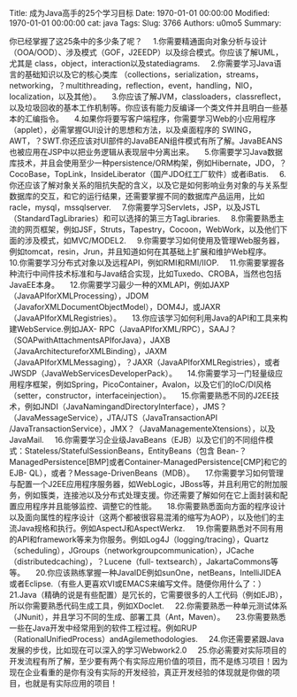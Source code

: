 Title: 成为Java高手的25个学习目标
Date: 1970-01-01 00:00:00
Modified: 1970-01-01 00:00:00
cat: java
Tags: 
Slug: 3766
Authors: u0mo5 
Summary: 

你已经掌握了这25条中的多少条了呢？
    1.你需要精通面向对象分析与设计（OOA/OOD）、涉及模式（GOF，J2EEDP）以及综合模式。你应该了解UML，尤其是 class，object，interaction以及statediagrams.
    2.你需要学习Java语言的基础知识以及它的核心类库 （collections，serialization，streams，networking，？multithreading，reflection，event，handling，NIO，localization，以及其他）。
    3.你应该了解JVM，classloaders，classreflect，以及垃圾回收的基本工作机制等。你应该有能力反编译一个类文件并且明白一些基本的汇编指令。
    4.如果你将要写客户端程序，你需要学习Web的小应用程序（applet），必需掌握GUI设计的思想和方法，以及桌面程序的 SWING，AWT，？SWT.你还应该对UI部件的JavaBEAN组件模式有所了解。JavaBEANS也被应用在JSP中以把业务逻辑从表现层中分离出来。
    5.你需要学习Java数据库技术，并且会使用至少一种persistence/ORM构架，例如Hibernate，JDO，？CocoBase，TopLink，InsideLiberator（国产JDO红工厂软件）或者iBatis.
    6.你还应该了解对象关系的阻抗失配的含义，以及它是如何影响业务对象的与关系型数据库的交互，和它的运行结果，还需要掌握不同的数据库产品运用，比如racle，mysql，mssqlserver.
    7.你需要学习Servlets，JSP，以及JSTL（StandardTagLibraries）和可以选择的第三方TagLibraries.
    8.你需要熟悉主流的网页框架，例如JSF，Struts，Tapestry，Cocoon，WebWork，以及他们下面的涉及模式，如MVC/MODEL2.
    9.你需要学习如何使用及管理Web服务器，例如tomcat，resin，Jrun，并且知道如何在其基础上扩展和维护Web程序。
    10.你需要学习分布式对象以及远程API，例如RMI和RMI/IIOP.
    11.你需要掌握各种流行中间件技术标准和与Java结合实现，比如Tuxedo、CROBA，当然也包括JavaEE本身。
    12.你需要学习最少一种的XMLAPI，例如JAXP（JavaAPIforXMLProcessing），JDOM（JavaforXMLDocumentObjectModel），DOM4J，或JAXR（JavaAPIforXMLRegistries）。
    13.你应该学习如何利用Java的API和工具来构建WebService.例如JAX- RPC（JavaAPIforXML/RPC），SAAJ？ （SOAPwithAttachmentsAPIforJava），JAXB（JavaArchitectureforXMLBinding），JAXM（JavaAPIforXMLMessaging），？JAXR（JavaAPIforXMLRegistries），或者JWSDP（JavaWebServicesDeveloperPack）。
    14.你需要学习一门轻量级应用程序框架，例如Spring，PicoContainer，Avalon，以及它们的IoC/DI风格（setter，constructor，interfaceinjection）。
    15.你需要熟悉不同的J2EE技术，例如JNDI（JavaNamingandDirectoryInterface），JMS？ （JavaMessageService），JTA/JTS（JavaTransactionAPI /JavaTransactionService），JMX？（JavaManagementeXtensions），以及JavaMail.
    16.你需要学习企业级JavaBeans（EJB）以及它们的不同组件模式：Stateless/StatefulSessionBeans，EntityBeans（包含 Bean-？ManagedPersistence[BMP]或者Container-ManagedPersistence[CMP]和它的EJB- QL），或者？Message-DrivenBeans（MDB）。
    17.你需要学习如何管理与配置一个J2EE应用程序服务器，如WebLogic，JBoss等，并且利用它的附加服务，例如簇类，连接池以及分布式处理支援。你还需要了解如何在它上面封装和配置应用程序并且能够监控、调整它的性能。
    18.你需要熟悉面向方面的程序设计以及面向属性的程序设计（这两个都被很容易混淆的缩写为AOP），以及他们的主流Java规格和执行。例如AspectJ和AspectWerkz.
    19.你需要熟悉对不同有用的API和framework等来为你服务。例如Log4J（logging/tracing），Quartz（scheduling），JGroups（networkgroupcommunication），JCache（distributedcaching），？Lucene（full- textsearch），JakartaCommons等等。
    20.你应该熟练掌握一种JavaIDE例如sunOne，netBeans，IntelliJIDEA或者Eclipse.（有些人更喜欢VI或EMACS来编写文件。随便你用什么了：）
    21.Java（精确的说是有些配置）是冗长的，它需要很多的人工代码（例如EJB），所以你需要熟悉代码生成工具，例如XDoclet.
    22.你需要熟悉一种单元测试体系（JNunit），并且学习不同的生成、部署工具（Ant，Maven）。
    23.你需要熟悉一些在Java开发中经常用到的软件工程过程。例如RUP（RationalUnifiedProcess）andAgilemethodologies.
    24.你还需要紧跟Java发展的步伐，比如现在可以深入的学习Webwork2.0
    25.你必需要对实际项目的开发流程有所了解，至少要有两个有实际应用价值的项目，而不是练习项目！因为现在企业看重的是你有没有实际的开发经验，真正开发经验的体现就是你做的项目，也就是有实际应用的项目！
